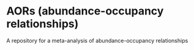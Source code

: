 # AORs (abundance-occupancy relationships)
A repository for a meta-analysis of abundance-occupancy relationships
